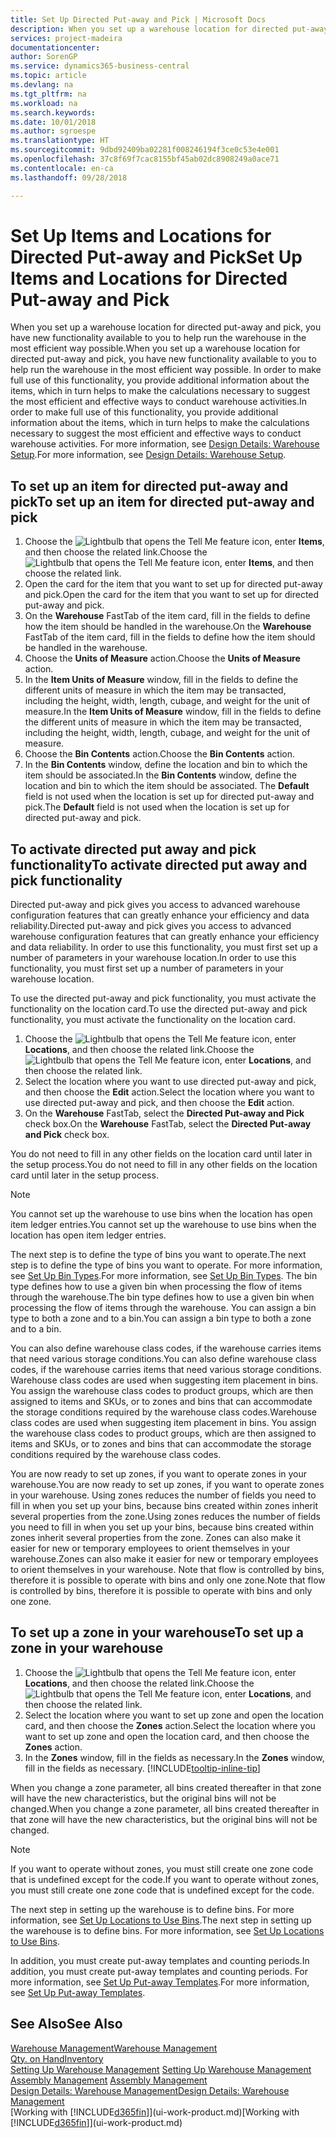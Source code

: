 ```yaml
---
title: Set Up Directed Put-away and Pick | Microsoft Docs
description: When you set up a warehouse location for directed put-away and pick, you have new functionality available to you to help run the warehouse in the most efficient way possible.
services: project-madeira
documentationcenter: 
author: SorenGP
ms.service: dynamics365-business-central
ms.topic: article
ms.devlang: na
ms.tgt_pltfrm: na
ms.workload: na
ms.search.keywords: 
ms.date: 10/01/2018
ms.author: sgroespe
ms.translationtype: HT
ms.sourcegitcommit: 9dbd92409ba02281f008246194f3ce0c53e4e001
ms.openlocfilehash: 37c8f69f7cac8155bf45ab02dc8908249a0ace71
ms.contentlocale: en-ca
ms.lasthandoff: 09/28/2018

---
```

# <a name="set-up-items-and-locations-for-directed-put-away-and-pick"></a><span data-ttu-id="4e792-103">Set Up Items and Locations for Directed Put-away and Pick</span><span class="sxs-lookup"><span data-stu-id="4e792-103">Set Up Items and Locations for Directed Put-away and Pick</span></span>
<span data-ttu-id="4e792-104">When you set up a warehouse location for directed put-away and pick, you have new functionality available to you to help run the warehouse in the most efficient way possible.</span><span class="sxs-lookup"><span data-stu-id="4e792-104">When you set up a warehouse location for directed put-away and pick, you have new functionality available to you to help run the warehouse in the most efficient way possible.</span></span> <span data-ttu-id="4e792-105">In order to make full use of this functionality, you provide additional information about the items, which in turn helps to make the calculations necessary to suggest the most efficient and effective ways to conduct warehouse activities.</span><span class="sxs-lookup"><span data-stu-id="4e792-105">In order to make full use of this functionality, you provide additional information about the items, which in turn helps to make the calculations necessary to suggest the most efficient and effective ways to conduct warehouse activities.</span></span> <span data-ttu-id="4e792-106">For more information, see [Design Details: Warehouse Setup](design-details-warehouse-setup.md).</span><span class="sxs-lookup"><span data-stu-id="4e792-106">For more information, see [Design Details: Warehouse Setup](design-details-warehouse-setup.md).</span></span>

## <a name="to-set-up-an-item-for-directed-put-away-and-pick"></a><span data-ttu-id="4e792-107">To set up an item for directed put-away and pick</span><span class="sxs-lookup"><span data-stu-id="4e792-107">To set up an item for directed put-away and pick</span></span>  
1.  <span data-ttu-id="4e792-108">Choose the ![Lightbulb that opens the Tell Me feature](media/ui-search/search_small.png "Tell me what you want to do") icon, enter **Items**, and then choose the related link.</span><span class="sxs-lookup"><span data-stu-id="4e792-108">Choose the ![Lightbulb that opens the Tell Me feature](media/ui-search/search_small.png "Tell me what you want to do") icon, enter **Items**, and then choose the related link.</span></span>  
2.  <span data-ttu-id="4e792-109">Open the card for the item that you want to set up for directed put-away and pick.</span><span class="sxs-lookup"><span data-stu-id="4e792-109">Open the card for the item that you want to set up for directed put-away and pick.</span></span>
3. <span data-ttu-id="4e792-110">On the **Warehouse** FastTab of the item card, fill in the fields to define how the item should be handled in the warehouse.</span><span class="sxs-lookup"><span data-stu-id="4e792-110">On the **Warehouse** FastTab of the item card, fill in the fields to define how the item should be handled in the warehouse.</span></span>  
4.  <span data-ttu-id="4e792-111">Choose the **Units of Measure** action.</span><span class="sxs-lookup"><span data-stu-id="4e792-111">Choose the **Units of Measure** action.</span></span>
5. <span data-ttu-id="4e792-112">In the **Item Units of Measure** window, fill in the fields to define the different units of measure in which the item may be transacted, including the height, width, length, cubage, and weight for the unit of measure.</span><span class="sxs-lookup"><span data-stu-id="4e792-112">In the **Item Units of Measure** window, fill in the fields to define the different units of measure in which the item may be transacted, including the height, width, length, cubage, and weight for the unit of measure.</span></span>
6. <span data-ttu-id="4e792-113">Choose the **Bin Contents** action.</span><span class="sxs-lookup"><span data-stu-id="4e792-113">Choose the **Bin Contents** action.</span></span>
7. <span data-ttu-id="4e792-114">In the **Bin Contents** window, define the location and bin to which the item should be associated.</span><span class="sxs-lookup"><span data-stu-id="4e792-114">In the **Bin Contents** window, define the location and bin to which the item should be associated.</span></span> <span data-ttu-id="4e792-115">The **Default** field is not used when the location is set up for directed put-away and pick.</span><span class="sxs-lookup"><span data-stu-id="4e792-115">The **Default** field is not used when the location is set up for directed put-away and pick.</span></span>  

## <a name="to-activate-directed-put-away-and-pick-functionality"></a><span data-ttu-id="4e792-116">To activate directed put away and pick functionality</span><span class="sxs-lookup"><span data-stu-id="4e792-116">To activate directed put away and pick functionality</span></span>  
<span data-ttu-id="4e792-117">Directed put-away and pick gives you access to advanced warehouse configuration features that can greatly enhance your efficiency and data reliability.</span><span class="sxs-lookup"><span data-stu-id="4e792-117">Directed put-away and pick gives you access to advanced warehouse configuration features that can greatly enhance your efficiency and data reliability.</span></span> <span data-ttu-id="4e792-118">In order to use this functionality, you must first set up a number of parameters in your warehouse location.</span><span class="sxs-lookup"><span data-stu-id="4e792-118">In order to use this functionality, you must first set up a number of parameters in your warehouse location.</span></span>  

<span data-ttu-id="4e792-119">To use the directed put-away and pick functionality, you must activate the functionality on the location card.</span><span class="sxs-lookup"><span data-stu-id="4e792-119">To use the directed put-away and pick functionality, you must activate the functionality on the location card.</span></span>    
1.  <span data-ttu-id="4e792-120">Choose the ![Lightbulb that opens the Tell Me feature](media/ui-search/search_small.png "Tell me what you want to do") icon, enter **Locations**, and then choose the related link.</span><span class="sxs-lookup"><span data-stu-id="4e792-120">Choose the ![Lightbulb that opens the Tell Me feature](media/ui-search/search_small.png "Tell me what you want to do") icon, enter **Locations**, and then choose the related link.</span></span>  
2.  <span data-ttu-id="4e792-121">Select the location where you want to use directed put-away and pick, and then choose the **Edit** action.</span><span class="sxs-lookup"><span data-stu-id="4e792-121">Select the location where you want to use directed put-away and pick, and then choose the **Edit** action.</span></span>  
3.  <span data-ttu-id="4e792-122">On the **Warehouse** FastTab, select the **Directed Put-away and Pick** check box.</span><span class="sxs-lookup"><span data-stu-id="4e792-122">On the **Warehouse** FastTab, select the **Directed Put-away and Pick** check box.</span></span>  

<span data-ttu-id="4e792-123">You do not need to fill in any other fields on the location card until later in the setup process.</span><span class="sxs-lookup"><span data-stu-id="4e792-123">You do not need to fill in any other fields on the location card until later in the setup process.</span></span>  

> [!NOTE]  
>  <span data-ttu-id="4e792-124">You cannot set up the warehouse to use bins when the location has open item ledger entries.</span><span class="sxs-lookup"><span data-stu-id="4e792-124">You cannot set up the warehouse to use bins when the location has open item ledger entries.</span></span>  

<span data-ttu-id="4e792-125">The next step is to define the type of bins you want to operate.</span><span class="sxs-lookup"><span data-stu-id="4e792-125">The next step is to define the type of bins you want to operate.</span></span> <span data-ttu-id="4e792-126">For more information, see [Set Up Bin Types](warehouse-how-to-set-up-bin-types.md).</span><span class="sxs-lookup"><span data-stu-id="4e792-126">For more information, see [Set Up Bin Types](warehouse-how-to-set-up-bin-types.md).</span></span> <span data-ttu-id="4e792-127">The bin type defines how to use a given bin when processing the flow of items through the warehouse.</span><span class="sxs-lookup"><span data-stu-id="4e792-127">The bin type defines how to use a given bin when processing the flow of items through the warehouse.</span></span> <span data-ttu-id="4e792-128">You can assign a bin type to both a zone and to a bin.</span><span class="sxs-lookup"><span data-stu-id="4e792-128">You can assign a bin type to both a zone and to a bin.</span></span>  

<span data-ttu-id="4e792-129">You can also define warehouse class codes, if the warehouse carries items that need various storage conditions.</span><span class="sxs-lookup"><span data-stu-id="4e792-129">You can also define warehouse class codes, if the warehouse carries items that need various storage conditions.</span></span> <span data-ttu-id="4e792-130">Warehouse class codes are used when suggesting item placement in bins. You assign the warehouse class codes to product groups, which are then assigned to items and SKUs, or to zones and bins that can accommodate the storage conditions required by the warehouse class codes.</span><span class="sxs-lookup"><span data-stu-id="4e792-130">Warehouse class codes are used when suggesting item placement in bins. You assign the warehouse class codes to product groups, which are then assigned to items and SKUs, or to zones and bins that can accommodate the storage conditions required by the warehouse class codes.</span></span>  

<span data-ttu-id="4e792-131">You are now ready to set up zones, if you want to operate zones in your warehouse.</span><span class="sxs-lookup"><span data-stu-id="4e792-131">You are now ready to set up zones, if you want to operate zones in your warehouse.</span></span> <span data-ttu-id="4e792-132">Using zones reduces the number of fields you need to fill in when you set up your bins, because bins created within zones inherit several properties from the zone.</span><span class="sxs-lookup"><span data-stu-id="4e792-132">Using zones reduces the number of fields you need to fill in when you set up your bins, because bins created within zones inherit several properties from the zone.</span></span> <span data-ttu-id="4e792-133">Zones can also make it easier for new or temporary employees to orient themselves in your warehouse.</span><span class="sxs-lookup"><span data-stu-id="4e792-133">Zones can also make it easier for new or temporary employees to orient themselves in your warehouse.</span></span> <span data-ttu-id="4e792-134">Note that flow is controlled by bins, therefore it is possible to operate with bins and only one zone.</span><span class="sxs-lookup"><span data-stu-id="4e792-134">Note that flow is controlled by bins, therefore it is possible to operate with bins and only one zone.</span></span>  

## <a name="to-set-up-a-zone-in-your-warehouse"></a><span data-ttu-id="4e792-135">To set up a zone in your warehouse</span><span class="sxs-lookup"><span data-stu-id="4e792-135">To set up a zone in your warehouse</span></span>  
1.  <span data-ttu-id="4e792-136">Choose the ![Lightbulb that opens the Tell Me feature](media/ui-search/search_small.png "Tell me what you want to do") icon, enter **Locations**, and then choose the related link.</span><span class="sxs-lookup"><span data-stu-id="4e792-136">Choose the ![Lightbulb that opens the Tell Me feature](media/ui-search/search_small.png "Tell me what you want to do") icon, enter **Locations**, and then choose the related link.</span></span>  
2.  <span data-ttu-id="4e792-137">Select the location where you want to set up zone and open the location card, and then choose the **Zones** action.</span><span class="sxs-lookup"><span data-stu-id="4e792-137">Select the location where you want to set up zone and open the location card, and then choose the **Zones** action.</span></span>  
3.  <span data-ttu-id="4e792-138">In the **Zones** window, fill in the fields as necessary.</span><span class="sxs-lookup"><span data-stu-id="4e792-138">In the **Zones** window, fill in the fields as necessary.</span></span> [!INCLUDE[tooltip-inline-tip](includes/tooltip-inline-tip_md.md)]  

<span data-ttu-id="4e792-139">When you change a zone parameter, all bins created thereafter in that zone will have the new characteristics, but the original bins will not be changed.</span><span class="sxs-lookup"><span data-stu-id="4e792-139">When you change a zone parameter, all bins created thereafter in that zone will have the new characteristics, but the original bins will not be changed.</span></span>  

> [!NOTE]  
>  <span data-ttu-id="4e792-140">If you want to operate without zones, you must still create one zone code that is undefined except for the code.</span><span class="sxs-lookup"><span data-stu-id="4e792-140">If you want to operate without zones, you must still create one zone code that is undefined except for the code.</span></span>  

<span data-ttu-id="4e792-141">The next step in setting up the warehouse is to define bins. For more information, see [Set Up Locations to Use Bins](warehouse-how-to-set-up-locations-to-use-bins.md).</span><span class="sxs-lookup"><span data-stu-id="4e792-141">The next step in setting up the warehouse is to define bins. For more information, see [Set Up Locations to Use Bins](warehouse-how-to-set-up-locations-to-use-bins.md).</span></span>  

<span data-ttu-id="4e792-142">In addition, you must create put-away templates and counting periods.</span><span class="sxs-lookup"><span data-stu-id="4e792-142">In addition, you must create put-away templates and counting periods.</span></span> <span data-ttu-id="4e792-143">For more information, see [Set Up Put-away Templates](warehouse-how-to-set-up-put-away-templates.md).</span><span class="sxs-lookup"><span data-stu-id="4e792-143">For more information, see [Set Up Put-away Templates](warehouse-how-to-set-up-put-away-templates.md).</span></span>  

## <a name="see-also"></a><span data-ttu-id="4e792-144">See Also</span><span class="sxs-lookup"><span data-stu-id="4e792-144">See Also</span></span>  
[<span data-ttu-id="4e792-145">Warehouse Management</span><span class="sxs-lookup"><span data-stu-id="4e792-145">Warehouse Management</span></span>](warehouse-manage-warehouse.md)  
[<span data-ttu-id="4e792-146">Qty. on Hand</span><span class="sxs-lookup"><span data-stu-id="4e792-146">Inventory</span></span>](inventory-manage-inventory.md)  
<span data-ttu-id="4e792-147">[Setting Up Warehouse Management](warehouse-setup-warehouse.md)   </span><span class="sxs-lookup"><span data-stu-id="4e792-147">[Setting Up Warehouse Management](warehouse-setup-warehouse.md)   </span></span>  
<span data-ttu-id="4e792-148">[Assembly Management](assembly-assemble-items.md)  </span><span class="sxs-lookup"><span data-stu-id="4e792-148">[Assembly Management](assembly-assemble-items.md)  </span></span>  
[<span data-ttu-id="4e792-149">Design Details: Warehouse Management</span><span class="sxs-lookup"><span data-stu-id="4e792-149">Design Details: Warehouse Management</span></span>](design-details-warehouse-management.md)  
<span data-ttu-id="4e792-150">[Working with [!INCLUDE[d365fin](includes/d365fin_md.md)]](ui-work-product.md)</span><span class="sxs-lookup"><span data-stu-id="4e792-150">[Working with [!INCLUDE[d365fin](includes/d365fin_md.md)]](ui-work-product.md)</span></span>  

